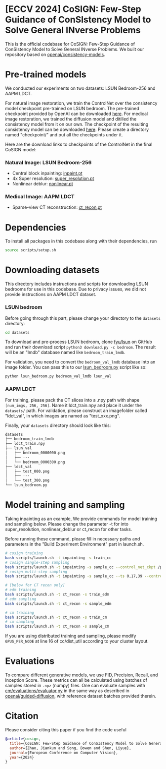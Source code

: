 # [ECCV 2024] CoSIGN: Few-Step Guidance of ConSIstency Model to Solve General INverse Problems

This is the official codebase for CoSIGN: Few-Step Guidance of ConSIstency Model to Solve General INverse Problems. We built our repository based on  [openai/consistency-models](https://github.com/openai/consistency_models).

# Pre-trained models

We conducted our experiments on two datasets: LSUN Bedroom-256 and AAPM LDCT.

For natural image restoration, we train the ControlNet over the consistency model checkpoint pre-trained on LSUN bedroom. The pre-trained checkpoint provided by OpenAI can be downloaded [here](https://openaipublic.blob.core.windows.net/consistency/cd_bedroom256_lpips.pt). For medical image restoration, we trained the diffusion model and ditilled the consistency model from it on our own. The checkpoint of the resulting consistency model can be downloaded [here](https://drive.google.com/file/d/1j17aTgmfyEBqGvkgS1Yy7VAdYK8uLXDg/view?usp=sharing). Please create a directory named "checkpoint/" and put all the checkpoints under it.

Here are the download links to checkpoints of the ControlNet in the final CoSIGN model:

### Natural Image: LSUN Bedroom-256

 * Central block inpainting: [inpaint.pt](https://drive.google.com/file/d/1pgOzYEeFrzsx2RdP0uLJ8Vw7Sn1_Wjaf/view?usp=sharing)
 * 4x Super resolution: [super_resolution.pt](https://drive.google.com/file/d/1MI0F62YTfdD77d07OJoAslSY1LMiPN_U/view?usp=sharing)
 * Nonlinear deblur: [nonlinear.pt](https://drive.google.com/file/d/1aO4-RnqasbP5Y96dhRt3AgIirElAq8b5/view?usp=sharing)

### Medical Image: AAPM LDCT

 * Sparse-view CT reconstruction: [ct_recon.pt](https://drive.google.com/file/d/1rnTcR_b-S1QOWaeJ7SX60BQwvEr4fg45/view?usp=sharing)

# Dependencies

To install all packages in this codebase along with their dependencies, run
```bash
source scripts/setup.sh
```

# Downloading datasets

This directory includes instructions and scripts for downloading LSUN bedrooms for use in this codebase. Due to privacy issues, we did not provide instructions on AAPM LDCT dataset.

### LSUN bedroom

Before going through this part, please change your directory to the `datasets` directory:
```bash
cd datasets
```

To download and pre-process LSUN bedroom, clone [fyu/lsun](https://github.com/fyu/lsun) on GitHub and run their download script `python3 download.py -c bedroom`. The result will be an "lmdb" database named like `bedroom_train_lmdb`.

For validation, you need to convert the `bedroom_val_lmdb` database into an image folder. You can pass this to our [lsun_bedroom.py](lsun_bedroom.py) script like so:

```bash
python lsun_bedroom.py bedroom_val_lmdb lsun_val
```

### AAPM LDCT

For training, please pack the CT slices into a .npy path with shape `[num_imgs, 256, 256]`. Name it ldct_train.npy and place it under the `datasets/` path. For validation, please construct an imagefolder called "ldct_val", in which images are named as "test_xxx.png".

Finally, your `datasets` directory should look like this:
```bash
datasets
├── bedroom_train_lmdb
├── ldct_train.npy
├── lsun_val
│   ├── bedroom_0000000.png
│   ├── ···
│   └── bedroom_0000300.png
├── ldct_val
│   ├── test_000.png
│   ├── ···
│   └── test_300.png
└── lsun_bedroom.py
```

# Model training and sampling

Taking inpainting as an example, We provide commands for model training and sampling below. Please change the parameter -t for into super_resolution, nonlinear_deblur or ct_recon for other tasks.

Before running these command, please fill in necessary paths and parameters in the "Build Experiment Environment" part in launch.sh.

```bash
# cosign training
bash scripts/launch.sh -t inpainting -s train_cc
# cosign single-step sampling
bash scripts/launch.sh -t inpainting -s sample_cc --control_net_ckpt /path/to/ckpt
# cosign multi-step sampling
bash scripts/launch.sh -t inpainting -s sample_cc --ts 0,17,39 --control_net_ckpt /path/to/ckpt [--hard_constraint]

# [below for CT recon only]
# edm training
bash scripts/launch.sh -t ct_recon -s train_edm
# edm sampling 
bash scripts/launch.sh -t ct_recon -s sample_edm

# cm training
bash scripts/launch.sh -t ct_recon -s train_cm
# cm sampling
bash scripts/launch.sh -t ct_recon -s sample_cm
```

If you are using distributed training and sampling, please modify `GPUS_PER_NODE` at line 16 of cc/dist_util according to your cluster layout. 

# Evaluations

To compare different generative models, we use FID, Precision, Recall, and Inception Score. These metrics can all be calculated using batches of samples stored in `.npz` (numpy) files. One can evaluate samples with [cm/evaluations/evaluator.py](evaluations/evaluator.py) in the same way as described in [openai/guided-diffusion](https://github.com/openai/guided-diffusion), with reference dataset batches provided therein.

# Citation

Please consider citing this paper if you find the code useful

```bibtex
@article{cosign,
  title={CoSIGN: Few-Step Guidance of ConSIstency Model to Solve General INverse Problems},
  author={Zhao, Jiankun and Song, Bowen and Shen, Liyue},
  journal={European Conference on Computer Vision},
  year={2024}
}
```
